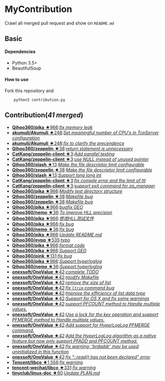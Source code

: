 
# MyContribution
Crawl all merged pull request and show on `README.md`

## Basic

#### Dependencies
 * Python 3.5+
 * BeautifulSoup

#### How to use
Fork this repository and 
        
        python3 contribution.py

## Contribution(***41 merged***)
 * [**Qihoo360/pika** ★966](https://github.com/Qihoo360/pika):[*fix memory leak*](https://github.com/Qihoo360/pika/pull/98)
 * [**akumuli/Akumuli** ★248](https://github.com/akumuli/Akumuli):[*Set meaningful number of CPU's in TcpServer configuration*](https://github.com/akumuli/Akumuli/pull/184)
 * [**akumuli/Akumuli** ★248](https://github.com/akumuli/Akumuli):[*fix to clarify the precendence*](https://github.com/akumuli/Akumuli/pull/182)
 * [**Qihoo360/zeppelin** ★38](https://github.com/Qihoo360/zeppelin):[*return statement is unnecessary*](https://github.com/Qihoo360/zeppelin/pull/6)
 * [**CatKang/zeppelin-client** ★3](https://github.com/CatKang/zeppelin-client):[*Add parallel testing*](https://github.com/CatKang/zeppelin-client/pull/4)
 * [**CatKang/zeppelin-client** ★3](https://github.com/CatKang/zeppelin-client):[*use NULL instead of unused pointer*](https://github.com/CatKang/zeppelin-client/pull/3)
 * [**Qihoo360/slash** ★13](https://github.com/Qihoo360/slash):[*Make the file descriptor limit configurable*](https://github.com/Qihoo360/slash/pull/3)
 * [**Qihoo360/zeppelin** ★38](https://github.com/Qihoo360/zeppelin):[*Make the file descriptor limit configurable*](https://github.com/Qihoo360/zeppelin/pull/5)
 * [**Qihoo360/slash** ★13](https://github.com/Qihoo360/slash):[*Support long long int*](https://github.com/Qihoo360/slash/pull/2)
 * [**CatKang/zeppelin-client** ★3](https://github.com/CatKang/zeppelin-client):[*fix compile error and the limit of ttl*](https://github.com/CatKang/zeppelin-client/pull/2)
 * [**CatKang/zeppelin-client** ★3](https://github.com/CatKang/zeppelin-client):[*support exit command for zp_manager*](https://github.com/CatKang/zeppelin-client/pull/1)
 * [**Qihoo360/pika** ★966](https://github.com/Qihoo360/pika):[*Modify test directory structure*](https://github.com/Qihoo360/pika/pull/90)
 * [**Qihoo360/zeppelin** ★38](https://github.com/Qihoo360/zeppelin):[*Makefile bug*](https://github.com/Qihoo360/zeppelin/pull/4)
 * [**Qihoo360/zeppelin** ★38](https://github.com/Qihoo360/zeppelin):[*Makefile bug*](https://github.com/Qihoo360/zeppelin/pull/3)
 * [**Qihoo360/pika** ★966](https://github.com/Qihoo360/pika):[*bugfix GEO*](https://github.com/Qihoo360/pika/pull/77)
 * [**Qihoo360/nemo** ★36](https://github.com/Qihoo360/nemo):[*To improve HLL precision*](https://github.com/Qihoo360/nemo/pull/8)
 * [**Qihoo360/pika** ★966](https://github.com/Qihoo360/pika):[*修改HLL测试文件*](https://github.com/Qihoo360/pika/pull/74)
 * [**Qihoo360/pika** ★966](https://github.com/Qihoo360/pika):[*fix bug*](https://github.com/Qihoo360/pika/pull/72)
 * [**Qihoo360/nemo** ★36](https://github.com/Qihoo360/nemo):[*fix bug*](https://github.com/Qihoo360/nemo/pull/7)
 * [**Qihoo360/pika** ★966](https://github.com/Qihoo360/pika):[*Update README.md*](https://github.com/Qihoo360/pika/pull/71)
 * [**Qihoo360/evpp** ★535](https://github.com/Qihoo360/evpp):[*typo*](https://github.com/Qihoo360/evpp/pull/1)
 * [**Qihoo360/pika** ★966](https://github.com/Qihoo360/pika):[*format code*](https://github.com/Qihoo360/pika/pull/66)
 * [**Qihoo360/pika** ★966](https://github.com/Qihoo360/pika):[*Support GEO*](https://github.com/Qihoo360/pika/pull/59)
 * [**Qihoo360/pink** ★131](https://github.com/Qihoo360/pink):[*fix bug*](https://github.com/Qihoo360/pink/pull/3)
 * [**Qihoo360/pika** ★966](https://github.com/Qihoo360/pika):[*Support hyperloglog*](https://github.com/Qihoo360/pika/pull/56)
 * [**Qihoo360/nemo** ★36](https://github.com/Qihoo360/nemo):[*Support hyperloglog*](https://github.com/Qihoo360/nemo/pull/6)
 * [**onexsoft/OneValue** ★42](https://github.com/onexsoft/OneValue):[*complete TODO*](https://github.com/onexsoft/OneValue/pull/21)
 * [**onexsoft/OneValue** ★42](https://github.com/onexsoft/OneValue):[*modify Makefile*](https://github.com/onexsoft/OneValue/pull/20)
 * [**onexsoft/OneValue** ★42](https://github.com/onexsoft/OneValue):[*remove the size of list*](https://github.com/onexsoft/OneValue/pull/19)
 * [**onexsoft/OneValue** ★42](https://github.com/onexsoft/OneValue):[*fix `ltrim` command bug*](https://github.com/onexsoft/OneValue/pull/17)
 * [**onexsoft/OneValue** ★42](https://github.com/onexsoft/OneValue):[*Improve the efficiency of list data type*](https://github.com/onexsoft/OneValue/pull/16)
 * [**onexsoft/OneValue** ★42](https://github.com/onexsoft/OneValue):[*Support for OS X and fix some warnings*](https://github.com/onexsoft/OneValue/pull/15)
 * [**onexsoft/OneValue** ★42](https://github.com/onexsoft/OneValue):[*support PFCOUNT method to Handle multiple values.*](https://github.com/onexsoft/OneValue/pull/12)
 * [**onexsoft/OneValue** ★42](https://github.com/onexsoft/OneValue):[*Use a lock for the key operation and support PFMERGE  method  to Handle multiple values.*](https://github.com/onexsoft/OneValue/pull/9)
 * [**onexsoft/OneValue** ★42](https://github.com/onexsoft/OneValue):[*Add support for HyperLogLog PFMERGE command.*](https://github.com/onexsoft/OneValue/pull/8)
 * [**onexsoft/OneValue** ★42](https://github.com/onexsoft/OneValue):[*Add the HyperLogLog algorithm as a native feature,but now only support PFADD and PFCOUNT method.*](https://github.com/onexsoft/OneValue/pull/6)
 * [**onexsoft/OneValue** ★42](https://github.com/onexsoft/OneValue):[*fix warning: ‘brdaddr’ may be used uninitialized in this function*](https://github.com/onexsoft/OneValue/pull/3)
 * [**onexsoft/OneValue** ★42](https://github.com/onexsoft/OneValue):[*fix "::read() has not been declared" error*](https://github.com/onexsoft/OneValue/pull/1)
 * [**Tencent/libco** ★1,556](https://github.com/Tencent/libco):[*fix warning*](https://github.com/Tencent/libco/pull/1)
 * [**tencent-wechat/libco** ★331](https://github.com/tencent-wechat/libco):[*fix warning*](https://github.com/tencent-wechat/libco/pull/1)
 * [**tinyclub/linux-doc** ★80](https://github.com/tinyclub/linux-doc):[*Update PLAN.md*](https://github.com/tinyclub/linux-doc/pull/5)
